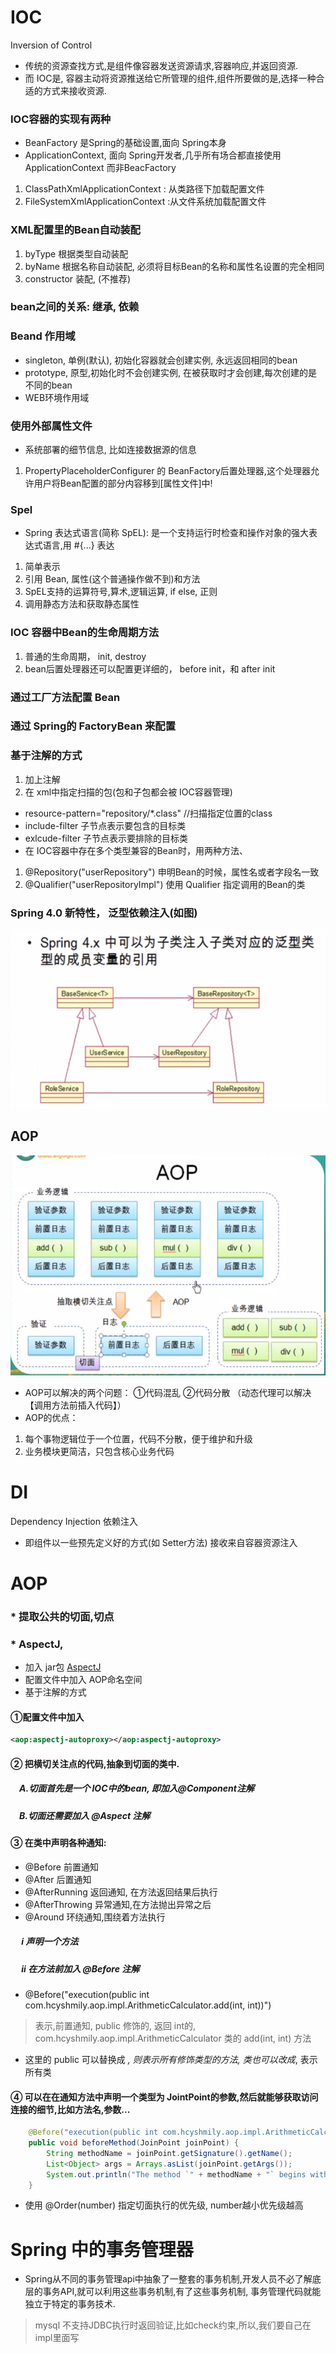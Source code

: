 # IOC
Inversion of Control 
* 传统的资源查找方式,是组件像容器发送资源请求,容器响应,并返回资源.
* 而 IOC是, 容器主动将资源推送给它所管理的组件,组件所要做的是,选择一种合适的方式来接收资源.

### IOC容器的实现有两种
*   BeanFactory  是Spring的基础设置,面向 Spring本身
*   ApplicationContext, 面向 Spring开发者,几乎所有场合都直接使用 ApplicationContext 而非BeacFactory
1.  ClassPathXmlApplicationContext : 从类路径下加载配置文件
2. FileSystemXmlApplicationContext :从文件系统加载配置文件

### XML配置里的Bean自动装配
1. byType 根据类型自动装配
2. byName 根据名称自动装配, 必须将目标Bean的名称和属性名设置的完全相同
3. constructor 装配, (不推荐)

### bean之间的关系: 继承, 依赖

### Beand 作用域 
* singleton, 单例(默认), 初始化容器就会创建实例, 永远返回相同的bean 
* prototype, 原型,初始化时不会创建实例, 在被获取时才会创建,每次创建的是不同的bean
* WEB环境作用域

### 使用外部属性文件
* 系统部署的细节信息, 比如连接数据源的信息
1.  PropertyPlaceholderConfigurer 的 BeanFactory后置处理器,这个处理器允许用户将Bean配置的部分内容移到[属性文件]中!

### Spel
* Spring 表达式语言(简称 SpEL): 是一个支持运行时检查和操作对象的强大表达式语言,用 #{...} 表达
1. 简单表示 <property name="count" value="#{5}"> <property name="name" value="#{'lxh'}">
2. 引用 Bean, 属性(这个普通操作做不到)和方法
3. SpEL支持的运算符号,算术,逻辑运算, if else, 正则
4. 调用静态方法和获取静态属性

### IOC 容器中Bean的生命周期方法
1. 普通的生命周期， init, destroy
2. bean后置处理器还可以配置更详细的， before init，和 after init

### 通过工厂方法配置 Bean

### 通过 Spring的 FactoryBean 来配置

### 基于注解的方式
1. 加上注解
2. 在 xml中指定扫描的包(包和子包都会被 IOC容器管理)
* resource-pattern="repository/*.class" //扫描指定位置的class
* include-filter 子节点表示要包含的目标类
* exlcude-filter 子节点表示要排除的目标类
* 在 IOC容器中存在多个类型兼容的Bean时，用两种方法、
1. @Repository("userRepository") 申明Bean的时候，属性名或者字段名一致
2. @Qualifier("userRepositoryImpl")  使用  Qualifier 指定调用的Bean的类

### Spring 4.0 新特性， 泛型依赖注入(如图)

![Image text](./pictures/generic-di.png)


## AOP
![Image text](./pictures/AOP_explain.png)
*  AOP可以解决的两个问题： ①代码混乱 ②代码分散 （动态代理可以解决【调用方法前插入代码】）
* AOP的优点：
1. 每个事物逻辑位于一个位置，代码不分散，便于维护和升级
2. 业务模块更简洁，只包含核心业务代码 



# DI
Dependency Injection 依赖注入
*   即组件以一些预先定义好的方式(如 Setter方法) 接收来自容器资源注入



# AOP
### * 提取公共的切面,切点
### * AspectJ, 
*  加入 jar包 [AspectJ](http://www.java2s.com/Code/Jar/a/Downloadaspectjweaverjar.htm)
*  配置文件中加入 AOP命名空间
*  基于注解的方式
####  ①配置文件中加入
```xml
<aop:aspectj-autoproxy></aop:aspectj-autoproxy>
```
#### ② 把横切关注点的代码,抽象到切面的类中.
##### &emsp;A.切面首先是一个 IOC中的bean, 即加入@Component注解
##### &emsp;B.切面还需要加入 @Aspect 注解

#### ③ 在类中声明各种通知: 
* @Before 前置通知
* @After 后置通知
* @AfterRunning 返回通知, 在方法返回结果后执行
* @AfterThrowing 异常通知,在方法抛出异常之后
* @Around 环绕通知,围绕着方法执行
##### &emsp; i 声明一个方法
##### &emsp; ii 在方法前加入 @Before 注解
* @Before("execution(public int com.hcyshmily.aop.impl.ArithmeticCalculator.add(int, int))")
>表示,前置通知, public 修饰的, 返回 int的, com.hcyshmily.aop.impl.ArithmeticCalculator 类的 add(int, int) 方法
* 这里的 public 可以替换成 *, 则表示所有修饰类型的方法, 类也可以改成*, 表示所有类
#### ④ 可以在在通知方法中声明一个类型为 JointPoint的参数,然后就能够获取访问连接的细节,比如方法名,参数...
```java
    @Before("execution(public int com.hcyshmily.aop.impl.ArithmeticCalculator.*(int, int))") // 这样就针对所有 (int, int) 参数的方法
    public void beforeMethod(JoinPoint joinPoint) {
        String methodName = joinPoint.getSignature().getName();
        List<Object> args = Arrays.asList(joinPoint.getArgs());
        System.out.println("The method `" + methodName + "` begins with " + args);
    }
```

* 使用 @Order(number)  指定切面执行的优先级, number越小优先级越高


# Spring 中的事务管理器
* Spring从不同的事务管理api中抽象了一整套的事务机制,开发人员不必了解底层的事务API,就可以利用这些事务机制,有了这些事务机制, 事务管理代码就能独立于特定的事务技术.

> mysql 不支持JDBC执行时返回验证,比如check约束,所以,我们要自己在 impl里面写